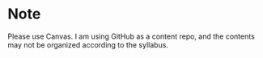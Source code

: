 # Note
Please use Canvas. I am using GitHub as a content repo, and the contents may not be organized according to the syllabus.
